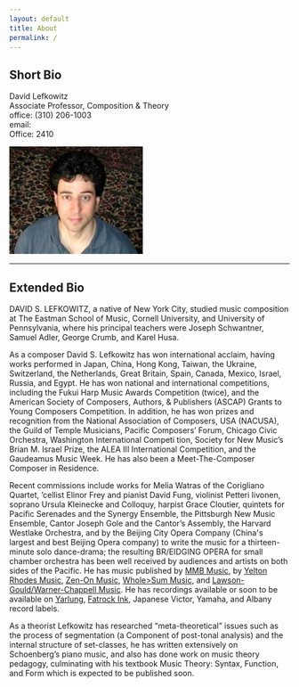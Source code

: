 ```yaml
---
layout: default
title: About
permalink: /
---
```

## Short Bio 

<div class="row">
  <div class="col-md-6">
    <p>
      David Lefkowitz
      <br>
      Associate Professor, Composition &amp; Theory
      <br>
      office: (310) 206-1003 
      <br>
      email: 
      <a href="" class="email-goes-here"></a>
      <br>
      Office: 2410
    </p>
  </div>
  <div class="col-md-6">
    <img src="/images/profile.jpeg" 
      alt="Photo of David Lefkowitz" 
      style="max-width: 100%;"
      class="thumbnail">
  </div>
</div>


---

## Extended Bio

DAVID S. LEFKOWITZ, a native of New York City, studied music composition at The Eastman School of Music, Cornell University, and University of Pennsylvania, where his principal teachers were Joseph Schwantner, Samuel Adler, George Crumb, and Karel Husa. 

As a composer David S. Lefkowitz has won international acclaim, having works performed in Japan, China, Hong Kong, Taiwan, the Ukraine, Switzerland, the Netherlands, Great Britain, Spain, Canada, Mexico, Israel, Russia, and Egypt.  He has won national and international competitions, including the Fukui Harp Music Awards Competition (twice), and the American Society of Composers, Authors, & Publishers (ASCAP) Grants to Young Composers Competition.  In addition, he has won prizes and recognition from the National Association of Composers, USA (NACUSA), the Guild of Temple Musicians, Pacific Composers’ Forum, Chicago Civic Orchestra, Washington International Competi tion, Society for New Music’s Brian M. Israel Prize, the ALEA III International Competition, and the Gaudeamus Music Week.  He has also been a Meet-The-Composer Composer in Residence.

Recent commissions include works for Melia Watras of the Corigliano Quartet, ’cellist Elinor Frey and pianist David Fung, violinist Petteri Iivonen, soprano Ursula Kleinecke and Colloquy, harpist Grace Cloutier, quintets for Pacific Serenades and the Synergy Ensemble, the Pittsburgh New Music Ensemble, Cantor Joseph Gole and the Cantor’s Assembly, the Harvard Westlake Orchestra, and by the Beijing City Opera Company (China's largest and best Beijing Opera company) to write the music for a thirteen-minute solo dance-drama; the resulting BR/EIDGING OPERA for small chamber orchestra has been well received by audiences and artists on both sides of the Pacific.  He has music published by [MMB Music](http://www.mmbmusic.com/performance/action.lasso?-database=MMBstore&-layout=perf&-response=pflist.lasso&-sortfield=End%20Product%20Name&-sortorder=ascending&QSpf=David%20Lefkowitz&-search), by [Yelton Rhodes Music](http://yrmusic.com/v2/artists/bios/artist.php?ID=61), [Zen-On Music](http://www.zen-on.co.jp/cms/docs/export/frame22.html), [Whole>Sum Music](http://www.c-alanpublications.com/Merchant2/merchant.mvc?Screen=PROD&Store_Code=CAPC&Product_Code=03051&Category_Code=D), and [Lawson-Gould/Warner-Chappell Music](http://warnerchappell.com/wcm/song_search/song_detail/songview.jsp?esongld=112651700). He has recordings available or soon to be available on [Yarlung](http://www.yarlungrecords.com/), [Fatrock Ink](http://www.fatrockink.com/compact-discs-the-debussy-trio.html), Japanese Victor, Yamaha, and Albany record labels.

As a theorist Lefkowitz has researched “meta-theoretical” issues such as the process of segmentation (a Component of post-tonal analysis) and the internal structure of set-classes, he has written extensively on Schoenberg’s piano music, and also has done work on music theory pedagogy, culminating with his textbook Music Theory: Syntax, Function, and Form which is expected to be published soon.

